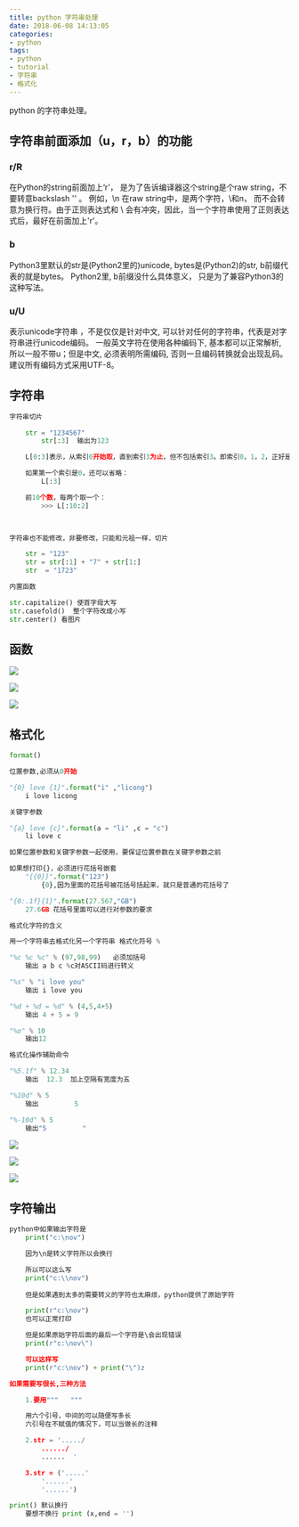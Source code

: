 ```yaml
---
title: python 字符串处理
date: 2018-06-08 14:13:05
categories:
- python
tags:
- python
- tutorial
- 字符串
- 格式化
---
```

python 的字符串处理。

<!-- more -->

## 字符串前面添加（u，r，b）的功能

### r/R 

在Python的string前面加上‘r’， 是为了告诉编译器这个string是个raw string，不要转意backslash '\' 。 例如，\n 在raw string中，是两个字符，\和n， 而不会转意为换行符。由于正则表达式和 \ 会有冲突，因此，当一个字符串使用了正则表达式后，最好在前面加上'r'。

### b 

Python3里默认的str是(Python2里的)unicode, bytes是(Python2)的str, b前缀代表的就是bytes。 Python2里, b前缀没什么具体意义， 只是为了兼容Python3的这种写法。

### u/U 

表示unicode字符串 ，不是仅仅是针对中文, 可以针对任何的字符串，代表是对字符串进行unicode编码。 一般英文字符在使用各种编码下, 基本都可以正常解析, 所以一般不带u；但是中文, 必须表明所需编码, 否则一旦编码转换就会出现乱码。 建议所有编码方式采用UTF-8。

## 字符串

```python
字符串切片

	str = "1234567"
		str[:3]  输出为123

	L[0:3]表示，从索引0开始取，直到索引3为止，但不包括索引3。即索引0，1，2，正好是3个元素。

	如果第一个索引是0，还可以省略：
		L[:3]

	前10个数，每两个取一个：
		>>> L[:10:2]

	

字符串也不能修改，非要修改，只能和元祖一样，切片

	str = "123"
	str = str[:1] + "7" + str[1:]
	str  = "1723"

内置函数

str.capitalize() 使首字母大写
str.casefold()	整个字符改成小写
str.center() 看图片
```

## 函数

![](/images/python/11_0.JPG)

![](/images/python/11_1.JPG)

![](/images/python/11_2.JPG)

## 格式化

```python
format()

位置参数,必须从0开始

"{0} love {1}".format("i" ,"licong")
	i love licong 

关键字参数

"{a} love {c}".format(a = "li" ,c = "c")
	li love c

如果位置参数和关键字参数一起使用，要保证位置参数在关键字参数之前

如果想打印{}，必须进行花括号嵌套
	"{{0}}".format("123")
		{0},因为里面的花括号被花括号括起来，就只是普通的花括号了

"{0:.1f}{1}".format(27.567,"GB")
	27.6GB 花括号里面可以进行对参数的要求

格式化字符的含义

用一个字符串去格式化另一个字符串 格式化符号 %

"%c %c %c" % (97,98,99)   必须加括号
	输出 a b c %c对ASCII码进行转义

"%s" % "i love you"
	输出 i love you

"%d + %d = %d" % (4,5,4+5)
	输出 4 + 5 = 9

"%o" % 10
	输出12

格式化操作辅助命令

"%5.1f" % 12.34
	输出  12.3  加上空隔有宽度为五

"%10d" % 5
	输出         5

"%-10d" % 5
	输出"5         "
```

![](/images/python/11_3.JPG)

![](/images/python/11_4.JPG)


![](/images/python/11_5.JPG)

## 字符输出

```python
python中如果输出字符是
	print("c:\nov")

	因为\n是转义字符所以会换行

	所以可以这么写
	print("c:\\nov")
	
	但是如果遇到太多的需要转义的字符也太麻烦，python提供了原始字符

	print(r"c:\nov")
	也可以正常打印

	但是如果原始字符后面的最后一个字符是\会出现错误
	print(r"c:\nov\")

	可以这样写
	print(r"c:\nov") + print("\")z

如果需要写很长,三种方法

	1.要用"""   """

	用六个引号，中间的可以随便写多长
	六引号在不赋值的情况下，可以当做长的注释

	2.str = '...../
		....../
		......	'

	3.str = ('.....'
		'......'
		'......')

print() 默认换行
	要想不换行 print (x,end = '')  
```



